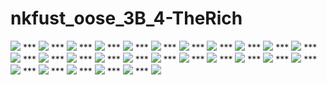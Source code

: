 nkfust_oose_3B_4-TheRich
========================
<img src="http://xpy.calfhost.com/Images/S1.jpg">
***
<img src="http://xpy.calfhost.com/Images/S2.jpg">
***
<img src="http://xpy.calfhost.com/Images/S3.jpg">
***
<img src="http://xpy.calfhost.com/Images/S4.jpg">
***
<img src="http://xpy.calfhost.com/Images/S5.jpg">
***
<img src="http://xpy.calfhost.com/Images/S6.jpg">
***
<img src="http://xpy.calfhost.com/Images/S7.jpg">
***
<img src="http://xpy.calfhost.com/Images/S8.jpg">
***
<img src="http://xpy.calfhost.com/Images/S9.jpg">
***
<img src="http://xpy.calfhost.com/Images/S10.jpg">
***
<img src="http://xpy.calfhost.com/Images/S11.jpg">
***
<img src="http://xpy.calfhost.com/Images/S12.jpg">
***
<img src="http://xpy.calfhost.com/Images/S13.jpg">
***
<img src="http://xpy.calfhost.com/Images/S14.jpg">
***
<img src="http://xpy.calfhost.com/Images/S15.jpg">
***
<img src="http://xpy.calfhost.com/Images/S16.jpg">
***
<img src="http://xpy.calfhost.com/Images/S17.jpg">
***
<img src="http://xpy.calfhost.com/Images/S18.jpg">
***
<img src="http://xpy.calfhost.com/Images/S19.jpg">
***
<img src="http://xpy.calfhost.com/Images/S20.jpg">
***
<img src="http://xpy.calfhost.com/Images/S21.jpg">
***
<img src="http://xpy.calfhost.com/Images/S22.jpg">
***
<img src="http://xpy.calfhost.com/Images/S23.jpg">
***
<img src="http://xpy.calfhost.com/Images/S24.jpg">
***
<img src="http://xpy.calfhost.com/Images/S25.jpg">
***
<img src="http://xpy.calfhost.com/Images/S26.jpg">
***
<img src="http://xpy.calfhost.com/Images/S27.jpg">
***
<img src="http://xpy.calfhost.com/Images/S28.jpg">
